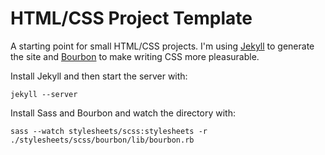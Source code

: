 # HTML/CSS Project Template

A starting point for small HTML/CSS projects. I'm using [Jekyll](https://github.com/mojombo/jekyll/) to generate the site and [Bourbon](https://github.com/thoughtbot/bourbon)
 to make writing CSS more pleasurable.

Install Jekyll and then start the server with:

    jekyll --server

Install Sass and Bourbon and watch the directory with:

    sass --watch stylesheets/scss:stylesheets -r ./stylesheets/scss/bourbon/lib/bourbon.rb

